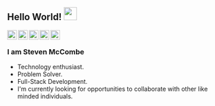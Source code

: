 ## Hello World! <img src="https://raw.githubusercontent.com/iampavangandhi/iampavangandhi/master/gifs/Hi.gif" width="30px"></h2>

<a href="https://twitter.com/st_mccombe">
  <img align="left" alt="Stevens Twitter" width="22px" src="https://cdn.jsdelivr.net/npm/simple-icons@v3/icons/twitter.svg" />
</a>
<a href="https://www.linkedin.com/in/steven-mccombe-82953151/">
  <img align="left" alt="Stevens LinkedIn" width="22px" src="https://cdn.jsdelivr.net/npm/simple-icons@v3/icons/linkedin.svg" />
</a>
<a href="https://github.com/Steven-McCombe">
  <img align="left" alt="Stevens Github" width="22px" src="https://cdn.jsdelivr.net/npm/simple-icons@v3/icons/github.svg" />
</a>
<a href="https://www.instagram.com/st_mccombe/">
  <img align="left" alt="Stevens Instagram" width="22px" src="https://cdn.jsdelivr.net/npm/simple-icons@v3/icons/instagram.svg" />
</a>
<a href="https://www.codewars.com/users/Steven-McCombe">
  <img align="left" alt="Stevens Codewars Account" width="22px" src="https://cdn.jsdelivr.net/npm/simple-icons@v3/icons/codewars.svg" />
</a>
<br />

### I am Steven McCombe
- Technology enthusiast.
- Problem Solver. 
- Full-Stack Development.
- I'm currently looking for opportunities to collaborate with other like minded individuals. 

